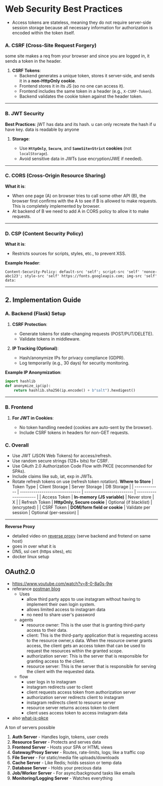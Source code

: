 # **Web Security Best Practices**

- Access tokens are stateless, meaning they do not require server-side session storage because all necessary information for authorization is encoded within the token itself.

### **A. CSRF (Cross-Site Request Forgery)**

some site makes a req from your browser and since you are logged in, it sends a token in the header.

1. **CSRF Tokens**:
   - Backend generates a unique token, stores it server-side, and sends it in a **non-HttpOnly cookie**.
   - Frontend stores it in its JS (so no one can access it).
   - Frontend includes the same token in a header (e.g., `X-CSRF-Token`).
   - Backend validates the cookie token against the header token.

---

### **B. JWT Security**

**Best Practices**:
jWT has data and its hash. u can only recreate the hash if u have key. data is readable by anyone

1. **Storage**:

   - Use **`HttpOnly`**, **`Secure`**, and **`SameSite=Strict` cookies** (not `localStorage`).
   - Avoid sensitive data in JWTs (use encryption/JWE if needed).

---

### **C. CORS (Cross-Origin Resource Sharing)**

**What it is**:

- When one page (A) on browser tries to call some other API (B), the browser first confirms with the A to see if B is allowed to make requests. This is completely implemented by browser.
- At backend of B we need to add A in CORS policy to allow it to make requests.

---

### **D. CSP (Content Security Policy)**

**What it is**:

- Restricts sources for scripts, styles, etc., to prevent XSS.

**Example Header**:

```http
Content-Security-Policy: default-src 'self'; script-src 'self' 'nonce-abc123'; style-src 'self' https://fonts.googleapis.com; img-src 'self' data:
```

---

## **2. Implementation Guide**

### **A. Backend (Flask) Setup**

1. **CSRF Protection**:

   - Generate tokens for state-changing requests (POST/PUT/DELETE).
   - Validate tokens in middleware.

2. **IP Tracking (Optional)**:
   - Hash/anonymize IPs for privacy compliance (GDPR).
   - Log temporarily (e.g., 30 days) for security monitoring.

**Example IP Anonymization**:

```python
import hashlib
def anonymize_ip(ip):
    return hashlib.sha256(ip.encode() + b"salt").hexdigest()
```

---

### **B. Frontend**

1. **For JWT in Cookies**:

   - No token handling needed (cookies are auto-sent by the browser).
   - Include CSRF tokens in headers for non-GET requests.

### **C. Overall**

- Use JWT (JSON Web Tokens) for access/refresh.
- Use random secure strings (128+ bits) for CSRF.
- Use OAuth 2.0 Authorization Code Flow with PKCE (recommended for SPAs).
- Include claims like sub, iat, exp in JWTs.
- Rotate refresh tokens on use (refresh token rotation).
  **Where to Store**
  | Token Type | Client Storage | Server Storage | DB Storage |
  | ------------- | ------------------------------- | ------------------------- | ---------------------- |
  | Access Token | **In-memory (JS variable)** | Never store | X |
  | Refresh Token | **HttpOnly, Secure cookie** | Optional (if blacklist) | (encrypted) |
  | CSRF Token | **DOM/form field or cookie** | Validate per session | Optional (per-session) |

---

**Reverse Proxy**

- detailed video on [reverse proxy](https://www.youtube.com/watch?v=m1MWjPKS5NM) (serve backend and frotend on same host)
- goes in over what it is
- DNS, ssl cert (https sites), etc
- docker linux setup

## OAuth2.0

- https://www.youtube.com/watch?v=8-0-8a0s-9w
- referance [postman blog](https://blog.postman.com/what-is-oauth-2-0/)
  - Uses
    - allow third party apps to use instagram without having to implement their own login system.
    - allows limited access to instagram data
    - no need to share user's password
  - agents
    - resource owner: This is the user that is granting third-party access to their data.
    - client: This is the third-party application that is requesting access to the resource owner,s data. When the resource owner grants access, the client gets an access token that can be used to request the resources within the granted scope.
    - authorization server: This is the server that is responsible for granting access to the client.
    - resource server: This is the server that is responsible for serving the client with the requested data.
  - flow
    - user logs in to instagram
    - instagram redirects user to client
    - client requests access token from authorization server
    - authorization server redirects client to instagram
    - instagram redirects client to resource server
    - resource server returns access token to client
    - client uses access token to access instagram data
- also [what-is-pkce](https://blog.postman.com/what-is-pkce/)

A ton of servers possible

1. **Auth Server** - Handles login, tokens, user creds
2. **Resource Server** - Protects and serves data
3. **Frontend Server** - Hosts your SPA or HTML views
4. **Gateway/Proxy Server** - Routes, rate-limits, logs; like a traffic cop
5. **File Server** - For static/media file uploads/downloads
6. **Cache Server** - Like Redis; holds session or temp data
7. **Database Server** - Holds your precious data
8. **Job/Worker Server** - For async/background tasks like emails
9. **Monitoring/Logging Server** - Watches everything
